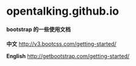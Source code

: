 opentalking.github.io
=====================

#### bootstrap 的一些使用文档

__中文__
<http://v3.bootcss.com/getting-started/>

__English__
<http://getbootstrap.com/getting-started/>
